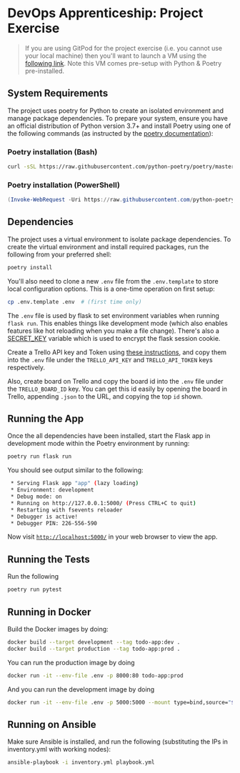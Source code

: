 # DevOps Apprenticeship: Project Exercise

> If you are using GitPod for the project exercise (i.e. you cannot use your local machine) then you'll want to launch a VM using the [following link](https://gitpod.io/#https://github.com/CorndelWithSoftwire/DevOps-Course-Starter). Note this VM comes pre-setup with Python & Poetry pre-installed.

## System Requirements

The project uses poetry for Python to create an isolated environment and manage package dependencies. To prepare your system, ensure you have an official distribution of Python version 3.7+ and install Poetry using one of the following commands (as instructed by the [poetry documentation](https://python-poetry.org/docs/#system-requirements)):

### Poetry installation (Bash)

```bash
curl -sSL https://raw.githubusercontent.com/python-poetry/poetry/master/install-poetry.py | python -
```

### Poetry installation (PowerShell)

```powershell
(Invoke-WebRequest -Uri https://raw.githubusercontent.com/python-poetry/poetry/master/install-poetry.py -UseBasicParsing).Content | python -
```

## Dependencies

The project uses a virtual environment to isolate package dependencies. To create the virtual environment and install required packages, run the following from your preferred shell:

```bash
poetry install
```

You'll also need to clone a new `.env` file from the `.env.template` to store local configuration options. This is a one-time operation on first setup:

```bash
cp .env.template .env  # (first time only)
```

The `.env` file is used by flask to set environment variables when running `flask run`. This enables things like development mode (which also enables features like hot reloading when you make a file change). There's also a [SECRET_KEY](https://flask.palletsprojects.com/en/1.1.x/config/#SECRET_KEY) variable which is used to encrypt the flask session cookie.

Create a Trello API key and Token using [these instructions](https://trello.com/app-key), and copy them into the `.env` file under the `TRELLO_API_KEY` and `TRELLO_API_TOKEN` keys respectively.

Also, create board on Trello and copy the board id into the `.env` file under the `TRELLO_BOARD_ID` key. You can get this id easily by opening the board in Trello, appending `.json` to the URL, and copying the top `id` shown.



## Running the App

Once the all dependencies have been installed, start the Flask app in development mode within the Poetry environment by running:
```bash
poetry run flask run
```

You should see output similar to the following:
```bash
 * Serving Flask app "app" (lazy loading)
 * Environment: development
 * Debug mode: on
 * Running on http://127.0.0.1:5000/ (Press CTRL+C to quit)
 * Restarting with fsevents reloader
 * Debugger is active!
 * Debugger PIN: 226-556-590
```
Now visit [`http://localhost:5000/`](http://localhost:5000/) in your web browser to view the app.

## Running the Tests

Run the following
```bash
poetry run pytest
```
## Running in Docker

Build the Docker images by doing:
```bash
docker build --target development --tag todo-app:dev .
docker build --target production --tag todo-app:prod .
```

You can run the production image by doing
```bash
docker run -it --env-file .env -p 8000:80 todo-app:prod
```

And you can run the development image by doing
```bash
docker run -it --env-file .env -p 5000:5000 --mount type=bind,source="$(pwd)"/todo_app,target=/app/todo_app todo-app:dev
```

## Running on Ansible

Make sure Ansible is installed, and run the following (substituting the IPs in inventory.yml with working nodes):
```bash
ansible-playbook -i inventory.yml playbook.yml
```
